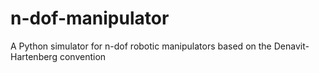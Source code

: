 # n-dof-manipulator
A Python simulator for n-dof robotic manipulators based on the Denavit-Hartenberg convention
